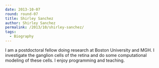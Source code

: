 ```yaml
---
date: 2013-10-07
round: round-07
title: Shirley Sanchez
author: Shirley Sanchez
permalink: /2013/10/shirley-sanchez/
tags:
  - Biography
---
```

I am a postdoctoral fellow doing research at Boston University and MGH. I investigate the ganglion cells of the retina and do some computational modeling of these cells. I enjoy programming and teaching.
